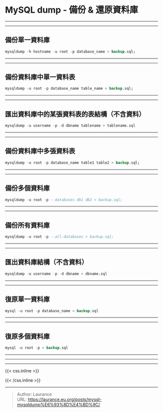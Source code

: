# MySQL dump - 備份 & 還原資料庫


***
***

**備份單一資料庫**
-----
    
```sql
mysqldump -h hostname -u root -p database_name > backup.sql;
```

***
***
    
**備份資料庫中單一資料表**
-----

```sql
mysqldump -u root -p database_name table_name > backup.sql;
```

***
***
    
**匯出資料庫中的某張資料表的表結構（不含資料）**
-----
    
```sql
mysqldump -u username -p -d dbname tablename > tablename.sql   
```

***
***
    
**備份資料庫中多張資料表**
-----

```sql
mysqldump -u root -p database_name table1 table2 > backup.sql;
```

***
***
    
**備份多個資料庫**
-----

```sql
mysqldump -u root -p --databases db1 db2 > backup.sql;
```

***
***
    
**備份所有資料庫**
-----
   
```sql
mysqldump -u root -p --all-databases > backup.sql;
```

***
***
    
**匯出資料庫結構（不含資料）**
-----
    
```sql
mysqldump -u username -p -d dbname > dbname.sql    
```

***
***
    
**復原單一資料庫**
-----
    
```sql
mysql -u root -p database_name < backup.sql
```    

***
***
    
**復原多個資料庫**
-----
    
```sql
mysql -u root -p < backup.sql
```

***
***




***

{{< css.inline >}}
<style>
.emojify {
	font-family: Apple Color Emoji, Segoe UI Emoji, NotoColorEmoji, Segoe UI Symbol, Android Emoji, EmojiSymbols;
	font-size: 2rem;
	vertical-align: middle;
}
@media screen and (max-width:650px) {
  .nowrap {
    display: block;
    margin: 25px 0;
  }
}
</style>
{{< /css.inline >}}


---

> Author: Laurance  
> URL: https://laurance.eu.org/posts/mysql-mysqldump%E6%93%8D%E4%BD%9C/  

